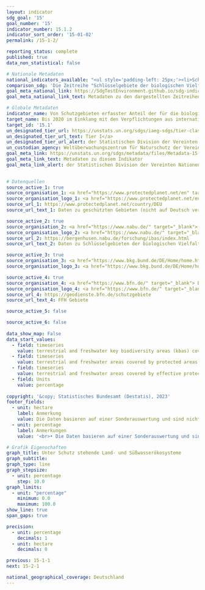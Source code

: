 ```yaml
---
layout: indicator    
sdg_goal: '15'    
goal_number: '15'    
indicator_number: 15.1.2    
indicator_sort_order: '15-01-02'    
permalink: /15-1-2/    

reporting_status: complete    
published: true    
data_non_statistical: false    

# Nationale Metadaten    
national_indicators_available: "<ul style='padding-left: 25px;'><li>Schlüsselgebiete der biologischen Vielfalt der Land- und Süßwasserökosysteme, die unter Schutz stehen</li> <li> Fläche der Land- und Süßwasserökosysteme, die unter Schutz steht</li> <li> Fläche der Land- und Süßwasserökosysteme, die unter effektivem Schutz steht</li></ul>"    
comparison_sdg: 'Die Zeitreihe "Schlüsselgebiete der biologischen Vielfalt der Land- und Süßwasserökosysteme, die unter Schutz stehen" entspricht teilweise den globalen Metadaten.<br>Die Zeitreihen "Fläche der Land- und Süßwasserökosysteme, die unter Schutz steht" und "Fläche der Land- und Süßwasserökosysteme, die unter effektivem Schutz steht" bieten zusätzliche Informationen.'    
goal_meta_national_link: https://SdgTestEnvironment.github.io/sdg-indicators/public/Meta/15.1.2.pdf
goal_meta_national_link_text: Metadaten zu den dargestellten Zeitreihen    

# Globale Metadaten    
indicator_name: Von Schutzgebieten erfasster Anteil der für die biologische Vielfalt der Land- und Süßwasserökosysteme bedeutsamen Gebiete, nach Art des Ökosystems    
target_name: Bis 2020 im Einklang mit den Verpflichtungen aus internationalen Übereinkünften die Erhaltung, Wiederherstellung und nachhaltige Nutzung der Land- und Binnensüßwasser-Ökosysteme und ihrer Dienstleistungen, insbesondere der Wälder, der Feuchtgebiete, der Berge und der Trockengebiete, gewährleisten    
target_id: '15.1'    
un_designated_tier_url: https://unstats.un.org/sdgs/iaeg-sdgs/tier-classification/'    
un_designated_tier_url_text: Tier I</a>    
un_designated_tier_url_alert: der Statistischen Division der Vereinten Nationen    
un_custodian_agency: Weltüberwachungszentrum für Naturschutz der Vereinten Nationen (UNEP-WCMC)<br>Umweltprogramm der Vereinten Nationen (UNEP)<br>Internationale Union zur Bewahrung der Natur (IUCN)    
goal_meta_link: https://unstats.un.org/sdgs/metadata/files/Metadata-15-01-02.pdf    
goal_meta_link_text: Metadaten zu diesem Indikator    
goal_meta_link_alert: der Statistischen Division der Vereinten Nationen    
    

# Datenquellen
source_active_1: true
source_organisation_1: <a href="https://www.protectedplanet.net/en" target="_blank"> Protected Planet </a>
source_organisation_logo_1: <a href="https://www.protectedplanet.net/en" target="_blank"><img src="https://g205sdgs.github.io/sdg-indicators/public/OrgImgDe/pp.png" alt="Logo pp" style="height:60px; width:148px"/></a>
source_url_1: https://www.protectedplanet.net/country/DEU
source_url_text_1: Daten zu geschützten Gebieten (nicht auf Deutsch verfügbar)

source_active_2: true
source_organisation_2: <a href="https://www.nabu.de/" target="_blank"> NABU – Naturschutzbund Deutschland e.V. </a>
source_organisation_logo_2: <a href="https://www.nabu.de/" target="_blank"><img src="https://g205sdgs.github.io/sdg-indicators/public/OrgImgDe/nabu.png" alt="Logo nabu" style="height:60px; width:148px"/></a>
source_url_2: https://bergenhusen.nabu.de/forschung/ibas/index.html
source_url_text_2: Daten zu Schlüsselgebieten der biologischen Vielfalt

source_active_3: true
source_organisation_3: <a href="https://www.bkg.bund.de/DE/Home/home.html" target="_blank"> Bundesamt für Kartographie und Geodäsie (BKG) </a>
source_organisation_logo_3: <a href="https://www.bkg.bund.de/DE/Home/home.html" target="_blank"><img src="https://g205sdgs.github.io/sdg-indicators/public/OrgImgDe/bkg.png" alt="Logo bkg" style="height:60px; width:148px"/></a>

source_active_4: true
source_organisation_4: <a href="https://www.bfn.de/" target="_blank"> Bundesamt für Naturschutz (BfN) </a>
source_organisation_logo_4: <a href="https://www.bfn.de/" target="_blank"><img src="https://g205sdgs.github.io/sdg-indicators/public/OrgImgDe/bfn.png" alt="Logo bfn" style="height:60px; width:148px"/></a>
source_url_4: https://geodienste.bfn.de/schutzgebiete
source_url_text_4: FFH Gebiete

source_active_5: false

source_active_6: false
    
data_show_map: False    
data_start_values: 
  - field: timeseries
    value: terrestrial and freshwater key biodiversity areas (kbas) covered by protected areas
  - field: timeseries
    value: terrestrial and freshwater areas covered by protected areas
  - field: timeseries
    value: terrestrial and freshwater areas covered by effective protected areas
  - field: Units
    value: percentage    
    
copyright: '&copy; Statistisches Bundesamt (Destatis), 2023'    
footer_fields:
  - unit: hectare
    label: Anmerkung
    value: Die Daten basieren auf einer Sonderauswertung und sind nicht öffentlich zugänglich.
  - unit: percentage
    label: Anmerkungen
    value: '<br>• Die Daten basieren auf einer Sonderauswertung und sind nicht öffentlich zugänglich.<br>• Schlüsselgebiete der biologischen Vielfalt der Land- und Süßwasserökosysteme, die unter Schutz stehen: Anteil an der Gesamtfläche terrestrischer Schlüsselgebiete.<br>• Fläche der Land- und Süßwasserökosysteme, die unter (effektivem) Schutz steht: Anteil an der gesamten Landfläche.'    

# Grafik Eigenschaften    
graph_title: Unter Schutz stehende Land- und Süßwasserökosysteme
graph_subtitle:     
graph_type: line
graph_stepsize: 
  - unit: percentage
    step: 10.0    
graph_limits:
  - unit: "percentage"
    minimum: 0.0
    maximum: 100.0
show_line: true
span_gaps: true

precision:
  - unit: percentage
    decimals: 1
  - unit: hectare
    decimals: 0    

previous: 15-1-1    
next: 15-2-1    

national_geographical_coverage: Deutschland    
---
```


<span></span>